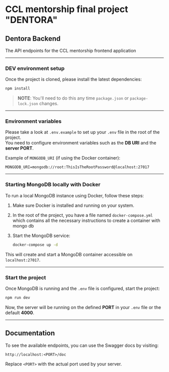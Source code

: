 # CCL mentorship final project "DENTORA"

## Dentora Backend

The API endpoints for the CCL mentorship frontend application

---

### DEV environment setup

Once the project is cloned, please install the latest dependencies:

```bash
npm install
```

> **NOTE**: You'll need to do this any time `package.json` or `package-lock.json` changes.

---

### Environment variables

Please take a look at `.env.example` to set up your `.env` file in the root of the project.  
You need to configure environment variables such as the **DB URI** and the **server PORT**.

Example of `MONGODB_URI` (if using the Docker container):

```env
MONGODB_URI=mongodb://root:ThisIsTheRootPassword@localhost:27017
```

---

### Starting MongoDB locally with Docker

To run a local MongoDB instance using Docker, follow these steps:

1. Make sure Docker is installed and running on your system.
2. In the root of the project, you have a file named `docker-compose.yml` which contains all the necessary instructions to create a container with mongo db
3. Start the MongoDB service:

    ```bash
    docker-compose up -d
    ```

This will create and start a MongoDB container accessible on `localhost:27017`.

---

### Start the project

Once MongoDB is running and the `.env` file is configured, start the project:

```bash
npm run dev
```

Now, the server will be running on the defined **PORT** in your `.env` file or the default **4000**.

---

## Documentation

To see the available endpoints, you can use the Swagger docs by visiting:

```
http://localhost:<PORT>/doc
```

Replace `<PORT>` with the actual port used by your server.
